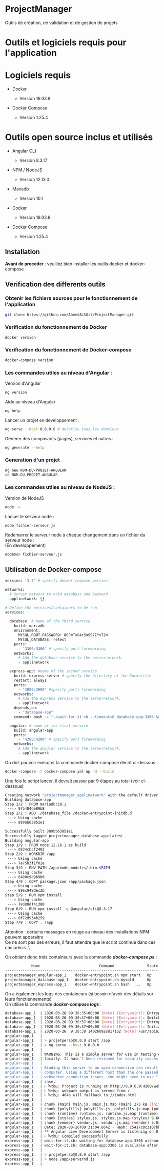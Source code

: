# ProjectManager
Outils de création, de validation et de gestion de projets


# Outils et logiciels requis pour l'application

# Logiciels requis #

- Docker
  * Version 19.03.8
  
- Docker Compose
  * Version 1.25.4

# Outils open source inclus et utilisés #

- Angular CLI
  * Version 8.3.17


- NPM / NodeJS
  * Version 12.13.0

- Mariadb
  * Version 10.1

- Docker
  * Version 19.03.8
  
- Docker Compose
  * Version 1.25.4
  
## Installation

**Avant de proceder :** veuillez bien installer les outils docker et docker-compose

## Verification des differents outils


### Obtenir les fichiers sources pour le fonctionnement de l'application

```bash
git clone https://github.com/AhmedALSGit/ProjectManager.git
```


### Verification du fonctionnement de Docker

```bash
docker version
```

### Verification du fonctionnement de Docker-compose

```bash
docker-compose version
```

### Les commandes utiles au niveau d'Angular :

Version d'Angular
```bash
ng version
```

Aide au niveau d'Angular
```bash
ng help
```

Lancer un projet en developpement :
```bash
ng serve --host 0.0.0.0 # Autorise tous les domaines
```

Génerer des composants (pages), services et autres :
```bash
ng generate --help
```

### Generation d'un projet

```bash
ng new NOM-DU-PROJET-ANGULAR
cd NOM-DU-PROJET-ANGULAR
```

### Les commandes utiles au niveau de NodeJS :

Version de NodeJS
```bash
node -v
```

Lancer le serveur node :
```bash
node fichier-serveur.js
```

Redemarrer le serveur node à chaque changement dans un fichier du serveur node : \
(En developpement)
```bash
nodemon fichier-serveur.js
```

## Utilisation de Docker-compose

```bash
version: '3.7' # specify docker-compose version

networks:
  # Server network to hold database and backend
  applinetwork: {}

# Define the services/containers to be run
services:
  
  database: # name of the third service
    build: mariadb
    environment:
      MYSQL_ROOT_PASSWORD: 8CFmTxG4r5oSS7IYvT2N
      MYSQL_DATABASE: retest
    ports:
      - "3306:3306" # specify port forewarding
    networks:
      # Add the database service to the servernetwork.
      - applinetwork

  express-app: #name of the second service
    build: express-server # specify the directory of the Dockerfile
    restart: always
    ports:
      - "3000:3000" #specify ports forewarding
    networks:
      # Add the express service to the servernetwork.
      - applinetwork
    depends_on:
      - "database-app"
    command: bash -c "./wait-for-it.sh --timeout=0 database-app:3306 && npm start"

  angular: # name of the first service
    build: angular-app
    ports:
      - "4200:4200" # specify port forewarding
    networks:
      # Add the angular service to the servernetwork.
      - applinetwork
```

On doit pouvoir exécuter la commande docker-compose décrit ci-dessous :

```bash
docker-compose -f docker-compose.yml up -d --build
```

Une fois le script lancer, il devrait passer par 9 étapes au total (voir ci-dessous)

```bash
Creating network "projectmanager_applinetwork" with the default driver
Building database-app
Step 1/2 : FROM mariadb:10.1
 ---> 97b484de89b8
Step 2/2 : ADD ./database_file /docker-entrypoint-initdb.d
 ---> Using cache
 ---> 889bb63851e1

Successfully built 889bb63851e1
Successfully tagged projectmanager_database-app:latest
Building angular-app
Step 1/9 : FROM node:12.16.1 as build
 ---> d834cbcf2402
Step 2/9 : WORKDIR /app
 ---> Using cache
 ---> 7e75b3f1f02e
Step 3/9 : ENV PATH /app/node_modules/.bin:$PATH
 ---> Using cache
 ---> 6400c9d969b0
Step 4/9 : COPY package.json /app/package.json
 ---> Using cache
 ---> 89ec948dec2b
Step 5/9 : RUN npm install
 ---> Using cache
 ---> 78d80df41380
Step 6/9 : RUN npm install -g @angular/cli@8.3.17
 ---> Using cache
 ---> 0f72d934b259
Step 7/9 : COPY . /app
```

Attention : certains messages en rouge au niveau des installations NPM peuvent apparaitre\
Ce ne sont pas des erreurs, il faut attendre que le script continue dans ces cas précis. \

On obtient donc trois containeurs avec la commande ***docker-compose ps*** :

```bash
            Name                           Command               State           Ports         
-----------------------------------------------------------------------------------------------
projectmanager_angular-app_1    docker-entrypoint.sh npm start   Up      0.0.0.0:4200->4200/tcp
projectmanager_database-app_1   docker-entrypoint.sh mysqld      Up      0.0.0.0:3306->3306/tcp
projectmanager_express-app_1    docker-entrypoint.sh bash  ...   Up      0.0.0.0:3000->3000/tcp
```

On a également les logs des containeurs (si besoin d'avoir des détails sur leurs fonctiennements) \
On utilise la commande ***docker-compose logs*** :

```bash
database-app_1  | 2020-03-26 09:30:35+00:00 [Note] [Entrypoint]: Entrypoint script for MySQL Server 1:10.1.44+maria-1~bionic started.
database-app_1  | 2020-03-26 09:30:37+00:00 [Note] [Entrypoint]: Switching to dedicated user 'mysql'
database-app_1  | 2020-03-26 09:30:37+00:00 [Note] [Entrypoint]: Entrypoint script for MySQL Server 1:10.1.44+maria-1~bionic started.
database-app_1  | 2020-03-26 09:30:37+00:00 [Note] [Entrypoint]: Initializing database files
database-app_1  | 2020-03-26  9:30:38 140260928817152 [Note] /usr/sbin/mysqld (mysqld 10.1.44-MariaDB-1~bionic) starting as process 85 ...
angular-app_1   | 
angular-app_1   | > projetperso@0.0.0 start /app
angular-app_1   | > ng serve --host 0.0.0.0
angular-app_1   | 
angular-app_1   | WARNING: This is a simple server for use in testing or debugging Angular applications
angular-app_1   | locally. It hasn't been reviewed for security issues.
angular-app_1   | 
angular-app_1   | Binding this server to an open connection can result in compromising your application or
angular-app_1   | computer. Using a different host than the one passed to the "--host" flag might result in
angular-app_1   | websocket connection issues. You might need to use "--disableHostCheck" if that's the
angular-app_1   | case.
angular-app_1   | ℹ ｢wds｣: Project is running at http://0.0.0.0:4200/webpack-dev-server/
angular-app_1   | ℹ ｢wds｣: webpack output is served from /
angular-app_1   | ℹ ｢wds｣: 404s will fallback to //index.html
angular-app_1   | 
angular-app_1   | chunk {main} main.js, main.js.map (main) 273 kB [initial] [rendered]
angular-app_1   | chunk {polyfills} polyfills.js, polyfills.js.map (polyfills) 269 kB [initial] [rendered]
angular-app_1   | chunk {runtime} runtime.js, runtime.js.map (runtime) 6.15 kB [entry] [rendered]
angular-app_1   | chunk {styles} styles.js, styles.js.map (styles) 9.68 kB [initial] [rendered]
angular-app_1   | chunk {vendor} vendor.js, vendor.js.map (vendor) 5.04 MB [initial] [rendered]
angular-app_1   | Date: 2020-03-26T09:31:04.664Z - Hash: c5417c8c3107bb016927 - Time: 20680ms
angular-app_1   | ** Angular Live Development Server is listening on 0.0.0.0:4200, open your browser on http://localhost:4200/ **
angular-app_1   | ℹ ｢wdm｣: Compiled successfully.
express-app_1   | wait-for-it.sh: waiting for database-app:3306 without a timeout
express-app_1   | wait-for-it.sh: database-app:3306 is available after 31 seconds
express-app_1   | 
express-app_1   | > projetperso@0.0.0 start /app
express-app_1   | > node /app/servernd.js
express-app_1   | 
```